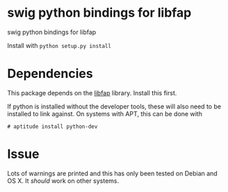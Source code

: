 swig python bindings for libfap
=======
swig python bindings for libfap

Install with `python setup.py install`


Dependencies
============

This package depends on the [libfap](http://pakettiradio.net/libfap/) library. Install this first. 

If python is installed without the developer tools, these will also need to be installed to link against. On systems with APT, this can be done with

	# aptitude install python-dev

# Issue
Lots of warnings are printed and this has only been tested on Debian and OS X. It *should* work on other systems. 
